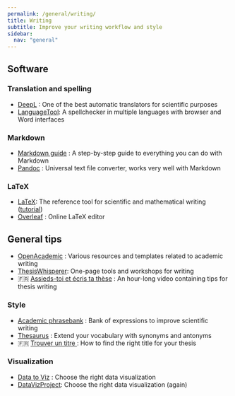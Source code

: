 ```yaml
---
permalink: /general/writing/
title: Writing
subtitle: Improve your writing workflow and style
sidebar:
  nav: "general"
---
```


## Software

### Translation and spelling

- [DeepL](https://www.deepl.com/translator) : One of the best automatic translators for scientific purposes
- [LanguageTool](https://languagetool.org/fr): A spellchecker in multiple languages with browser and Word interfaces

### Markdown

- [Markdown guide](https://www.markdownguide.org/) : A step-by-step guide to everything you can do with Markdown
- [Pandoc](https://pandoc.org/) : Universal text file converter, works very well with Markdown

### LaTeX

- [LaTeX](https://www.latex-project.org/): The reference tool for scientific and mathematical writing ([tutorial](../../tutorials/latex/))
- [Overleaf](https://www.overleaf.com/) : Online LaTeX editor

## General tips

- [OpenAcademic](https://www.oacommunity.org/resources) : Various resources and templates related to academic writing
- [ThesisWhisperer](https://sites.google.com/site/twblacklinemasters/home?authuser=0): One-page tools and workshops for writing
- 🇫🇷 [Assieds-toi et écris ta thèse](https://www.youtube.com/watch?v=qbQ02vJkXQw) : An hour-long video containing tips for thesis writing

### Style

- [Academic phrasebank](https://www.phrasebank.manchester.ac.uk/) : Bank of expressions to improve scientific writing
- [Thesaurus](https://www.thesaurus.com/) : Extend your vocabulary with synonyms and antonyms
- 🇫🇷 [Trouver un titre ](https://reussirsathese.com/trouver-un-titre-a-sa-these): How to find the right title for your thesis

### Visualization

- [Data to Viz](https://www.data-to-viz.com/) : Choose the right data visualization
- [DataVizProject](https://datavizproject.com/): Choose the right data visualization (again)
